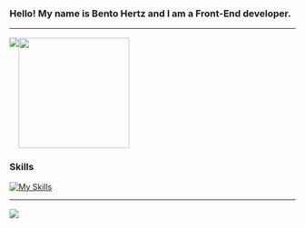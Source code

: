 ### Hello! My name is Bento Hertz and I am a Front-End developer.

<hr style="margin-bottom:16px;"/>

<div style="display:flex;margin-bottom:16px">
  <img src="https://github-readme-stats.vercel.app/api?username=Bento-Hertz&show_icons=true&theme=tokyonight"/>
  <img style="height:195px" src="https://github-readme-stats.vercel.app/api/top-langs/?username=Bento-Hertz&layout=compact&theme=tokyonight"/>
</div>

### Skills

[![My Skills](https://skillicons.dev/icons?i=html,css,js,ts,react,redux,sass)](https://skillicons.dev)

<hr style="margin-bottom:16px;"/>

<img src="https://img.shields.io/badge/LinkedIn-0077B5?style=for-the-badge&logo=linkedin&logoColor=white"/>
